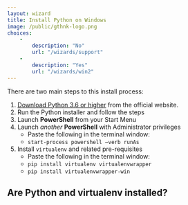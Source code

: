 ```yaml
---
layout: wizard
title: Install Python on Windows
image: /public/gthnk-logo.png
choices:
    -
        description: "No"
        url: "/wizards/support"
    -
        description: "Yes"
        url: "/wizards/win2"
---
```


There are two main steps to this install process:

1. [Download Python 3.6 or higher](http://python.org/download/windows) from the official website.
2. Run the Python installer and follow the steps
3. Launch **PowerShell** from your Start Menu
4. Launch *another* **PowerShell** with Administrator privileges
    - Paste the following in the terminal window:
    - `start-process powershell –verb runAs`
5. Install `virtualenv` and related pre-requisites
    - Paste the following in the terminal window:
    - `pip install virtualenv virtualenvwrapper`
    - `pip install virtualenvwrapper-win`

## Are Python and virtualenv installed?
